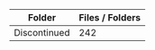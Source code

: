 | Folder       |   Files / Folders |
|--------------|-------------------|
| Discontinued |               242 |